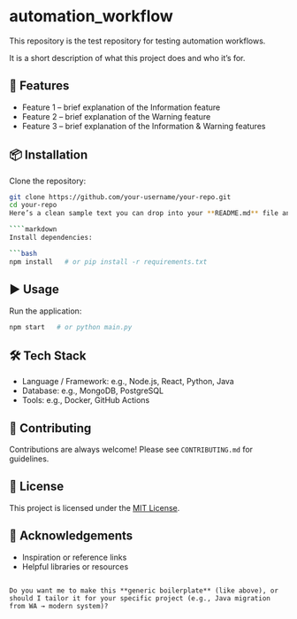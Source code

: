 # automation_workflow
This repository is the test repository for testing automation workflows.

It is a short description of what this project does and who it’s for.

## 🚀 Features
- Feature 1 – brief explanation of the Information feature  
- Feature 2 – brief explanation of the Warning feature
- Feature 3 – brief explanation of the Information & Warning features

## 📦 Installation
Clone the repository:
```bash
git clone https://github.com/your-username/your-repo.git
cd your-repo
Here’s a clean sample text you can drop into your **README.md** file and adjust as needed:

````markdown
Install dependencies:

```bash
npm install   # or pip install -r requirements.txt
```

## ▶️ Usage

Run the application:

```bash
npm start   # or python main.py
```

## 🛠️ Tech Stack

* Language / Framework: e.g., Node.js, React, Python, Java
* Database: e.g., MongoDB, PostgreSQL
* Tools: e.g., Docker, GitHub Actions

## 🤝 Contributing

Contributions are always welcome!
Please see `CONTRIBUTING.md` for guidelines.

## 📄 License

This project is licensed under the [MIT License](LICENSE).

## 🙌 Acknowledgements

* Inspiration or reference links
* Helpful libraries or resources

```

Do you want me to make this **generic boilerplate** (like above), or should I tailor it for your specific project (e.g., Java migration from WA → modern system)?
```
